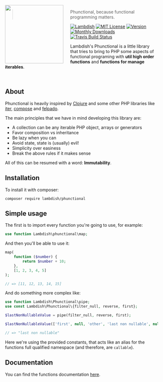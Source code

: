 <img src="https://cloud.githubusercontent.com/assets/1331435/18451701/4888ff86-7938-11e6-8433-1fcaf668a625.jpg" align="left" width="192px" height="192px"/>
<img align="left" width="0" height="192px" hspace="10"/>

> Phunctional, because functional programming matters. 

[![Lambdish](https://img.shields.io/badge/lambdish-phunctional-red.svg?style=flat-square)](https://github.com/Lambdish) [![MIT License](https://img.shields.io/badge/license-MIT-007EC7.svg?style=flat-square)](http://opensource.org/licenses/MIT) [![Version](https://img.shields.io/packagist/v/lambdish/phunctional.svg?style=flat-square)](https://github.com/Lambdish/phunctional/releases) [![Monthly Downloads](https://poser.pugx.org/lambdish/phunctional/d/monthly)](https://packagist.org/packages/lambdish/phunctional) [![Travis Build Status](http://img.shields.io/travis/Lambdish/phunctional.svg?style=flat-square)](https://travis-ci.org/Lambdish/phunctional)

Lambdish's Phunctional is a little library that tries to bring to PHP some aspects of functional programing with __util high order functions__ and __functions for manage iterables__.

<br>

## About

Phunctional is heavily inspired by [Clojure](https://clojure.org/) and some other PHP libraries like [iter](https://github.com/nikic/iter), [compose](https://github.com/igorw/compose) and [felpado](https://github.com/pablodip/felpado).

The main principles that we have in mind developing this library are:
 * A collection can be any iterable PHP object, arrays or generators
 * Favor composition vs inheritance
 * Be lazy when you can
 * Avoid state, state is (usually) evil!
 * Simplicity over easiness
 * Break the above rules if it makes sense

All of this can be resumed with a word: __Immutability__.

## Installation
To install it with composer:
```
composer require lambdish/phunctional
```

## Simple usage
The first is to import every function you're going to use, for example:
```php
use function Lambdish\phunctional\map;
```

And then you'll be able to use it:

```php
map(
    function ($number) {
        return $number + 10;
    },
    [1, 2, 3, 4, 5]
);

// => [11, 12, 13, 14, 15]
```

And do something more complex like:
```php
use function Lambdish\Phunctional\pipe;
use const Lambdish\Phunctional\{filter_null, reverse, first};

$lastNonNullableValue = pipe(filter_null, reverse, first);

$lastNonNullableValue(['first', null, 'other', 'last non nullable', null, null]);

// => "last non nullable"
```
Here we're using the provided constants, that acts like an alias for the functions full qualified namespace
(and therefore, are `callable`).

## Documentation
You can find the functions documentation [here](docs/docs.md).
